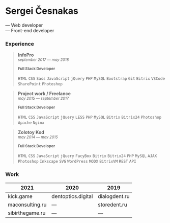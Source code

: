 # Sergei Česnakas

— Web developer\
— Front-end developer

### Experience

> **InfoPro**\
> <small>*september 2017 — may 2018*</small>
>
> <small>**Full Stack Developer**</small>
>
> `HTML` `CSS` `Sass` `JavaScript` `jQuery` `PHP` `MySQL` `Bootstrap` `Git` `Bitrix` `VSCode` `SharePoint` `Photoshop`

> **Project work / Freelance**\
> <small>*may 2015 — september 2017*</small>
>
> <small>**Full Stack Developer**</small>
>
> `HTML` `CSS` `JavaScript` `jQuery` `LESS` `PHP` `MySQL` `Bitrix` `Bitrix24` `Photoshop` `Apache` `Nginx`

> **Zolotoy Kod**\
> <small>*may 2014 — may 2015*</small>
>
> <small>**Full Stack Developer**</small>
>
> `HTML` `CSS` `JavaScript` `jQuery` `FacyBox` `Bitrix` `Bitrix24` `PHP` `MySQL` `AJAX` `Photoshop` `Inkscape` `SVG` `WordPress` `MODX` `BitrixVM` `REST` `API`

### Work

2021 | 2020 | 2019
--- | --- | ---
kick.game | dentoptics.digital | dialogdent.ru
maconsulting.ru | — | storedent.ru
sibirthegame.ru | — | —